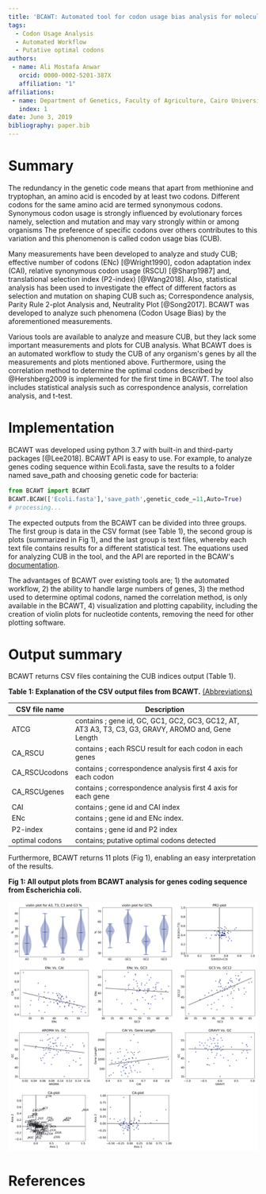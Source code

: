 ```yaml
---
title: 'BCAWT: Automated tool for codon usage bias analysis for molecular evolution'
tags:
  - Codon Usage Analysis
  - Automated Workflow
  - Putative optimal codons
authors:
 - name: Ali Mostafa Anwar
   orcid: 0000-0002-5201-387X
   affiliation: "1"
affiliations:
 - name: Department of Genetics, Faculty of Agriculture, Cairo University, 12613, Cairo, Egypt
   index: 1
date: June 3, 2019
bibliography: paper.bib
---
```

# Summary

The redundancy in the genetic code means that apart from methionine and tryptophan, an amino acid is encoded by at least two codons. Different codons for the same amino acid are termed synonymous codons. Synonymous codon usage is strongly influenced by evolutionary forces namely, selection and mutation and may vary strongly within or among organisms The preference of specific codons over others contributes to this variation and this phenomenon is called codon usage bias (CUB).

Many measurements have been developed to analyze and study CUB; effective number of codons (ENc) [@Wright1990], codon adaptation index (CAI), relative synonymous codon usage (RSCU) [@Sharp1987] and, translational selection index (P2-index) [@Wang2018]. Also, statistical analysis has been used to investigate the effect of different factors as selection and mutation on shaping CUB such as; Correspondence analysis, Parity Rule 2-plot Analysis and, Neutrality Plot [@Song2017]. BCAWT was developed to analyze such phenomena (Codon Usage Bias) by the aforementioned  measurements.

Various tools are available to analyze and measure CUB, but they lack some important measurements and plots for CUB analysis. What BCAWT does is an automated workflow to study the CUB of any organism's genes by all the measurements and plots mentioned above. Furthermore, using the correlation method to determine the optimal codons described by @Hershberg2009 is implemented for the first time in BCAWT. The tool also includes statistical analysis such as correspondence analysis, correlation analysis, and t-test.
 
# Implementation

BCAWT was developed using python 3.7 with built-in and third-party packages [@Lee2018]. BCAWT API is easy to use. For example, to analyze genes coding sequence within Ecoli.fasta, save the results to a folder named save_path and choosing genetic code for bacteria: 

```python
from BCAWT import BCAWT
BCAWT.BCAW(['Ecoli.fasta'],'save_path',genetic_code_=11,Auto=True)
# processing...
```

The expected outputs from the BCAWT can be divided into three groups. The first group is data in the CSV format (see Table 1), the second group is plots (summarized in Fig 1), and the last group is text files, whereby each text file contains results for a different statistical test. The equations used for analyzing CUB in the tool, and the API are reported in the BCAW's [documentation](https://bcaw-tools-documentation.readthedocs.io/en/latest/).

The advantages of BCAWT over existing tools are; 1) the automated workflow, 2) the ability to handle large numbers of genes, 3) the method used to determine optimal codons, named the correlation method, is only available in the BCAWT, 4) visualization and plotting capability, including the creation of violin plots for nucleotide contents, removing the need for other plotting software.

# Output summary

BCAWT returns CSV files containing the CUB indices output (Table 1).

**Table 1: Explanation of the CSV output files from BCAWT.** [(Abbreviations)](https://github.com/AliYoussef96/BCAW-Tool/blob/master/Abbreviations.md) 

|CSV file name|Description|
|------------|-----------|
| ATCG | contains ; gene id, GC, GC1, GC2, GC3, GC12, AT, AT3    A3, T3, C3, G3, GRAVY, AROMO and, Gene Length |
| CA_RSCU | contains ; each RSCU result for each codon in each genes |
| CA_RSCUcodons | contains ; correspondence analysis first 4 axis for each codon |
| CA_RSCUgenes | contains ; correspondence analysis first 4 axis for each gene |
| CAI | contains ; gene id and CAI index |
| ENc | contains ; gene id and ENc index. |
| P2-index | contains ; gene id and P2 index |
| optimal codons | contains; putative optimal codons detected |

Furthermore, BCAWT returns 11 plots (Fig 1), enabling an easy interpretation of the results.


**Fig 1: All output plots from BCAWT analysis for genes coding sequence from Escherichia coli.**

![Fig 1](https://raw.githubusercontent.com/AliYoussef96/BCAW-Tool/master/Plots/all.png)

# References

